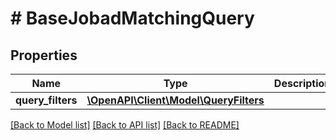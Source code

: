# # BaseJobadMatchingQuery

## Properties

Name | Type | Description | Notes
------------ | ------------- | ------------- | -------------
**query_filters** | [**\OpenAPI\Client\Model\QueryFilters**](QueryFilters.md) |  | [optional]

[[Back to Model list]](../../README.md#models) [[Back to API list]](../../README.md#endpoints) [[Back to README]](../../README.md)
